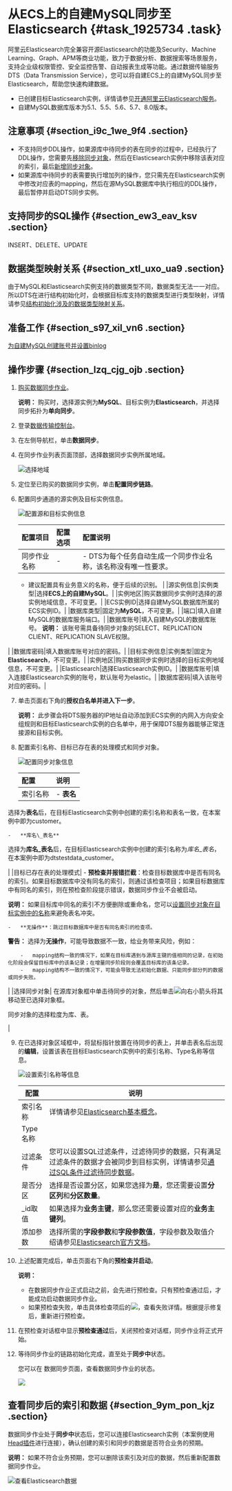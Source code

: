 # 从ECS上的自建MySQL同步至Elasticsearch {#task_1925734 .task}

阿里云Elasticsearch完全兼容开源Elasticsearch的功能及Security、Machine Learning、Graph、APM等商业功能，致力于数据分析、数据搜索等场景服务，支持企业级权限管控、安全监控告警、自动报表生成等功能。通过数据传输服务DTS（Data Transmission Service），您可以将自建ECS上的自建MySQL同步至Elasticsearch，帮助您快速构建数据。

-   已创建目标Elasticsearch实例，详情请参见[开通阿里云Elasticsearch服务](https://help.aliyun.com/document_detail/69055.html)。
-   自建MySQL数据库版本为5.1、5.5、5.6、5.7、8.0版本。

## 注意事项 {#section_i9c_1we_9f4 .section}

-   不支持同步DDL操作，如果源库中待同步的表在同步的过程中，已经执行了DDL操作，您需要先[移除同步对象](cn.zh-CN/用户指南/实时同步/移除同步对象.md#)，然后在Elasticsearch实例中移除该表对应的索引，最后[新增同步对象](cn.zh-CN/用户指南/实时同步/新增同步对象.md#)。
-   如果源库中待同步的表需要执行增加列的操作，您只需先在Elasticsearch实例中修改对应表的mapping，然后在源MySQL数据库中执行相应的DDL操作，最后暂停并启动DTS同步实例。

## 支持同步的SQL操作 {#section_ew3_eav_ksv .section}

INSERT、DELETE、UPDATE

## 数据类型映射关系 {#section_xtl_uxo_ua9 .section}

由于MySQL和Elasticsearch实例支持的数据类型不同，数据类型无法一一对应。所以DTS在进行结构初始化时，会根据目标库支持的数据类型进行类型映射，详情请参见[结构初始化涉及的数据类型映射关系](cn.zh-CN/用户指南/实时同步/结构初始化涉及的数据类型映射关系.md#)。

## 准备工作 {#section_s97_xil_vn6 .section}

 [为自建MySQL创建账号并设置binlog](cn.zh-CN/用户指南/准备工作（自建库）/为自建MySQL创建账号并设置binlog.md#)

## 操作步骤 {#section_lzq_cjg_ojb .section}

1.  [购买数据同步作业](../../../../cn.zh-CN/快速入门/购买流程.md#section_39h_fto_gdl)。 

    **说明：** 购买时，选择源实例为**MySQL**、目标实例为**Elasticsearch**，并选择同步拓扑为**单向同步**。

2.  登录[数据传输控制台](https://dts.console.aliyun.com/)。
3.  在左侧导航栏，单击**数据同步**。
4.  在同步作业列表页面顶部，选择数据同步实例所属地域。 

    ![选择地域](http://static-aliyun-doc.oss-cn-hangzhou.aliyuncs.com/assets/img/776198/156826613150604_zh-CN.png)

5.  定位至已购买的数据同步实例，单击**配置同步链路**。
6.  配置同步通道的源实例及目标实例信息。 

    ![配置源和目标实例信息](http://static-aliyun-doc.oss-cn-hangzhou.aliyuncs.com/assets/img/1526887/156826613158414_zh-CN.png)

    |配置项目|配置选项|配置说明|
    |:---|:---|:---|
    |同步作业名称|-|     -   DTS为每个任务自动生成一个同步作业名称，该名称没有唯一性要求。
    -   建议配置具有业务意义的名称，便于后续的识别。
 |
    |源实例信息|实例类型|选择**ECS上的自建MySQL**。|
    |实例地区|购买数据同步实例时选择的源实例地域信息，不可变更。|
    |ECS实例ID|选择自建MySQL数据库所属的ECS实例ID。|
    |数据库类型|固定为**MySQL**，不可变更。|
    |端口|填入自建MySQL的数据库服务端口。|
    |数据库账号|填入自建MySQL的数据库账号。 **说明：** 该账号需具备待同步对象的SELECT、REPLICATION CLIENT、REPLICATION SLAVE权限。

 |
    |数据库密码|填入数据库账号对应的密码。|
    |目标实例信息|实例类型|固定为**Elasticsearch**，不可变更。|
    |实例地区|购买数据同步实例时选择的目标实例地域信息，不可变更。|
    |Elasticsearch|选择Elasticsearch实例ID。|
    |数据库账号|填入连接Elasticsearch实例的账号，默认账号为elastic。|
    |数据库密码|填入该账号对应的密码。|

7.  单击页面右下角的**授权白名单并进入下一步**。 

    **说明：** 此步骤会将DTS服务器的IP地址自动添加到ECS实例的内网入方向安全组规则和目标Elasticsearch实例的白名单中，用于保障DTS服务器能够正常连接源和目标实例。

8.  配置索引名称、目标已存在表的处理模式和同步对象。 

    ![配置同步对象信息](http://static-aliyun-doc.oss-cn-hangzhou.aliyuncs.com/assets/img/1526887/156826613158418_zh-CN.png)

    |配置|说明|
    |:-|:-|
    |索引名称|     -   **表名** 

选择为**表名**后，在目标Elasticsearch实例中创建的索引名称和表名一致，在本案例中即为customer。

    -   **库名\_表名** 

选择为**库名\_表名**后，在目标Elasticsearch实例中创建的索引名称为*库名*\_*表名*，在本案例中即为dtstestdata\_customer。

 |
    |目标已存在表的处理模式|     -   **预检查并报错拦截**：检查目标数据库中是否有同名的索引。如果目标数据库中没有同名的索引，则通过该检查项目；如果目标数据库中有同名的索引，则在预检查阶段提示错误，数据同步作业不会被启动。

**说明：** 如果目标库中同名的索引不方便删除或重命名，您可以[设置同步对象在目标实例中的名称](cn.zh-CN/用户指南/实时同步/设置同步对象在目标实例中的名称.md#)来避免表名冲突。

    -   **无操作**：跳过目标数据库中是否有同名索引的检查项。

**警告：** 选择为**无操作**，可能导致数据不一致，给业务带来风险，例如：

        -   mapping结构一致的情况下，如果在目标库遇到与源库主键的值相同的记录，在初始化阶段会保留目标库中的该条记录；在增量同步阶段则会覆盖目标库的该条记录。
        -   mapping结构不一致的情况下，可能会导致无法初始化数据、只能同步部分列的数据或同步失败。
 |
    |选择同步对象| 在源库对象框中单击待同步的对象，然后单击![向右小箭头](http://static-aliyun-doc.oss-cn-hangzhou.aliyuncs.com/assets/img/79929/156826613240698_zh-CN.png)将其移动至已选择对象框。

 同步对象的选择粒度为库、表。

 |

9.  在已选择对象区域框中，将鼠标指针放置在待同步的表上，并单击表名后出现的**编辑**，设置该表在目标Elasticsearch实例中的索引名称、Type名称等信息。 

    ![设置索引名称等信息](http://static-aliyun-doc.oss-cn-hangzhou.aliyuncs.com/assets/img/1526887/156826613258425_zh-CN.png)

    |配置|说明|
    |--|--|
    |索引名称|详情请参见[Elasticsearch基本概念](https://help.aliyun.com/document_detail/58107.html)。|
    |Type名称|
    |过滤条件|您可以设置SQL过滤条件，过滤待同步的数据，只有满足过滤条件的数据才会被同步到目标实例，详情请参见[通过SQL条件过滤待同步数据](cn.zh-CN/用户指南/实时同步/通过SQL条件过滤待同步数据.md#)。|
    |是否分区|选择是否设置分区，如果您选择为**是**，您还需要设置**分区列**和**分区数量**。|
    |\_id取值|如果选择为**业务主键**，那么您还需要设置对应的**业务主键列**。|
    |添加参数|选择所需的**字段参数**和**字段参数值**，字段参数及取值介绍请参见[Elasticsearch官方文档](https://www.elastic.co/guide/en/elasticsearch/reference/current/mapping-params.html)。|

10. 上述配置完成后，单击页面右下角的**预检查并启动**。 

    **说明：** 

    -   在数据同步作业正式启动之前，会先进行预检查。只有预检查通过后，才能成功启动数据同步作业。
    -   如果预检查失败，单击具体检查项后的![](http://static-aliyun-doc.oss-cn-hangzhou.aliyuncs.com/assets/img/17095/156826613247468_zh-CN.png)，查看失败详情。根据提示修复后，重新进行预检查。
11. 在预检查对话框中显示**预检查通过**后，关闭预检查对话框，同步作业将正式开始。
12. 等待同步作业的链路初始化完成，直至处于**同步中**状态。 

    您可以在 数据同步页面，查看数据同步作业的状态。

    ![](http://static-aliyun-doc.oss-cn-hangzhou.aliyuncs.com/assets/img/17125/156826613241059_zh-CN.png)


## 查看同步后的索引和数据 {#section_9ym_pon_kjz .section}

数据同步作业处于**同步中**状态后，您可以连接Elasticsearch实例（本案例使用[Head插件](https://help.aliyun.com/document_detail/120755.html)进行连接），确认创建的索引和同步的数据是否符合业务的预期。

**说明：** 如果不符合业务预期，您可以删除该索引及对应的数据，然后重新配置数据同步作业。

![查看Elasticsearch数据](http://static-aliyun-doc.oss-cn-hangzhou.aliyuncs.com/assets/img/1526887/156826613258790_zh-CN.png)

